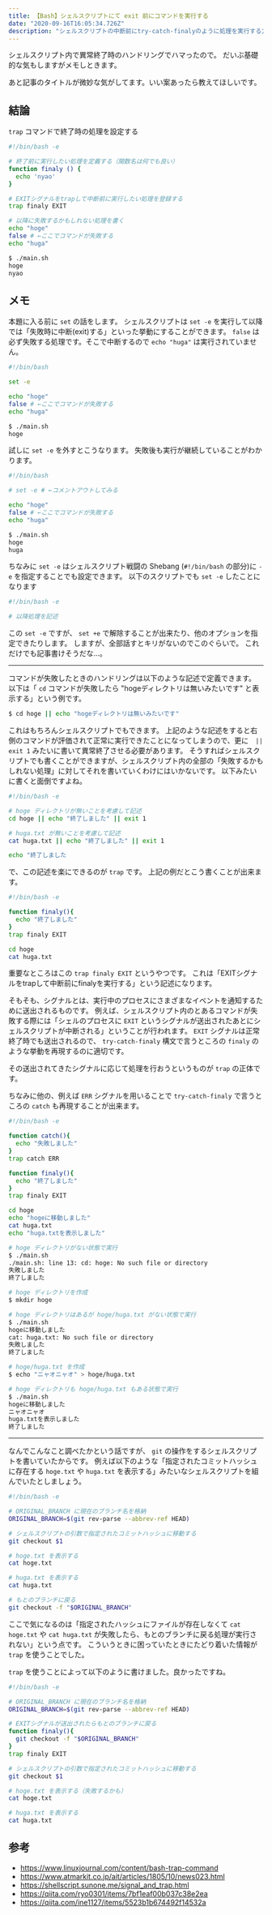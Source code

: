 ```yaml
---
title: 【Bash】シェルスクリプトにて exit 前にコマンドを実行する
date: "2020-09-16T16:05:34.726Z"
description: "シェルスクリプトの中断前にtry-catch-finalyのように処理を実行する方法です"
---
```


シェルスクリプト内で異常終了時のハンドリングでハマったので。
だいぶ基礎的な気もしますがメモしときます。

あと記事のタイトルが微妙な気がしてます。いい案あったら教えてほしいです。

## 結論

`trap` コマンドで終了時の処理を設定する

```bash:title=main.sh
#!/bin/bash -e

# 終了前に実行したい処理を定義する（関数名は何でも良い）
function finaly () {
  echo 'nyao'
}

# EXITシグナルをtrapして中断前に実行したい処理を登録する
trap finaly EXIT

# 以降に失敗するかもしれない処理を書く
echo "hoge"
false # ←ここでコマンドが失敗する
echo "huga"
```

```bash
$ ./main.sh       
hoge
nyao
```

## メモ

本題に入る前に `set` の話をします。
シェルスクリプトは `set -e` を実行して以降では「失敗時に中断(exit)する」といった挙動にすることができます。
`false` は必ず失敗する処理です。そこで中断するので `echo "huga"` は実行されていません。

```bash:title=main.sh
#!/bin/bash

set -e

echo "hoge"
false # ←ここでコマンドが失敗する
echo "huga"
```

```bash
$ ./main.sh
hoge
```

試しに `set -e` を外すとこうなります。
失敗後も実行が継続していることがわかります。

```bash:title=main.sh
#!/bin/bash

# set -e # ←コメントアウトしてみる

echo "hoge"
false # ←ここでコマンドが失敗する
echo "huga"
```

```bash
$ ./main.sh
hoge
huga
```

ちなみに `set -e` はシェルスクリプト戦闘の Shebang (`#!/bin/bash` の部分)に `-e` を指定することでも設定できます。
以下のスクリプトでも `set -e` したことになります

```bash:title=main.sh
#!/bin/bash -e

# 以降処理を記述
```

この `set -e` ですが、 `set +e` で解除することが出来たり、他のオプションを指定できたりします。
しますが、全部話すとキリがないのでこのぐらいで。
これだけでも記事書けそうだな...。

---

コマンドが失敗したときのハンドリングは以下のような記述で定義できます。
以下は「 `cd` コマンドが失敗したら "hogeディレクトリは無いみたいです" と表示する」という例です。

```bash
$ cd hoge || echo "hogeディレクトリは無いみたいです"
```

これはもちろんシェルスクリプトでもできます。
上記のような記述をすると右側のコマンドが評価されて正常に実行できたことになってしまうので、更に　`|| exit 1` みたいに書いて異常終了させる必要があります。
そうすればシェルスクリプトでも書くことができますが、シェルスクリプト内の全部の「失敗するかもしれない処理」に対してそれを書いていくわけにはいかないです。
以下みたいに書くと面倒ですよね。

```bash:title=main.sh
#!/bin/bash -e

# hoge ディレクトリが無いことを考慮して記述
cd hoge || echo "終了しました" || exit 1

# huga.txt が無いことを考慮して記述
cat huga.txt || echo "終了しました" || exit 1

echo "終了しました
```

で、この記述を楽にできるのが `trap` です。
上記の例だとこう書くことが出来ます。

```bash:title=main.sh
#!/bin/bash -e

function finaly(){
  echo "終了しました"
}
trap finaly EXIT

cd hoge
cat huga.txt
```

重要なところはこの `trap finaly EXIT` というやつです。
これは「EXITシグナルをtrapして中断前にfinalyを実行する」という記述になります。

そもそも、シグナルとは、実行中のプロセスにさまざまなイベントを通知するために送出されるものです。
例えば、シェルスクリプト内のとあるコマンドが失敗する際には「シェルのプロセスに `EXIT`  というシグナルが送出されたあとにシェルスクリプトが中断される」ということが行われます。
`EXIT` シグナルは正常終了時でも送出されるので、 `try-catch-finaly` 構文で言うところの `finaly` のような挙動を再現するのに適切です。

その送出されてきたシグナルに応じて処理を行おうというものが `trap` の正体です。

ちなみに他の、例えば `ERR` シグナルを用いることで `try-catch-finaly` で言うところの `catch` も再現することが出来ます。

```bash:title=main.sh
#!/bin/bash -e

function catch(){
  echo "失敗しました"
}
trap catch ERR

function finaly(){
  echo "終了しました"
}
trap finaly EXIT

cd hoge
echo "hogeに移動しました"
cat huga.txt
echo "huga.txtを表示しました"
```

```bash
# hoge ディレクトリがない状態で実行
$ ./main.sh
./main.sh: line 13: cd: hoge: No such file or directory
失敗しました
終了しました

# hoge ディレクトリを作成
$ mkdir hoge

# hoge ディレクトリはあるが hoge/huga.txt がない状態で実行
$ ./main.sh
hogeに移動しました
cat: huga.txt: No such file or directory
失敗しました
終了しました

# hoge/huga.txt を作成
$ echo "ニャオニャオ" > hoge/huga.txt

# hoge ディレクトリも hoge/huga.txt もある状態で実行
$ ./main.sh                          
hogeに移動しました
ニャオニャオ
huga.txtを表示しました
終了しました
```

---

なんでこんなこと調べたかという話ですが、 `git` の操作をするシェルスクリプトを書いていたからです。
例えば以下のような「指定されたコミットハッシュに存在する `hoge.txt` や `huga.txt` を表示する」みたいなシェルスクリプトを組んでいたとしましょう。

```bash:title=main.sh
#!/bin/bash -e

# ORIGINAL_BRANCH に現在のブランチ名を格納
ORIGINAL_BRANCH=$(git rev-parse --abbrev-ref HEAD)

# シェルスクリプトの引数で指定されたコミットハッシュに移動する
git checkout $1

# hoge.txt を表示する
cat hoge.txt

# huga.txt を表示する
cat huga.txt

# もとのブランチに戻る
git checkout -f "$ORIGINAL_BRANCH"
```

ここで気になるのは「指定されたハッシュにファイルが存在しなくて `cat hoge.txt` や `cat huga.txt` が失敗したら、もとのブランチに戻る処理が実行されない」という点です。
こういうときに困っていたときにたどり着いた情報が `trap` を使うことでした。

`trap` を使うことによって以下のように書けました。良かったですね。

```bash:title=main.sh
#!/bin/bash -e

# ORIGINAL_BRANCH に現在のブランチ名を格納
ORIGINAL_BRANCH=$(git rev-parse --abbrev-ref HEAD)

# EXITシグナルが送出されたらもとのブランチに戻る
function finaly(){
  git checkout -f "$ORIGINAL_BRANCH"
}
trap finaly EXIT

# シェルスクリプトの引数で指定されたコミットハッシュに移動する
git checkout $1

# hoge.txt を表示する（失敗するかも）
cat hoge.txt

# huga.txt を表示する
cat huga.txt
```

## 参考

- https://www.linuxjournal.com/content/bash-trap-command
- https://www.atmarkit.co.jp/ait/articles/1805/10/news023.html
- https://shellscript.sunone.me/signal_and_trap.html
- https://qiita.com/ryo0301/items/7bf1eaf00b037c38e2ea
- https://qiita.com/ine1127/items/5523b1b674492f14532a
